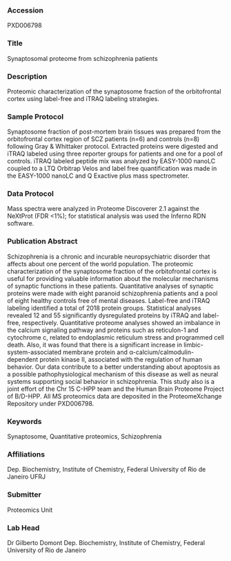 ### Accession
PXD006798

### Title
Synaptosomal proteome from schizophrenia patients

### Description
Proteomic characterization of the synaptosome fraction of the orbitofrontal cortex using label-free and iTRAQ labeling strategies.

### Sample Protocol
Synaptosome fraction of post-mortem brain tissues was prepared from the orbitofrontal cortex region of SCZ patients (n=6) and controls (n=8) following Gray & Whittaker protocol. Extracted proteins were digested and iTRAQ labeled using three reporter groups for patients and one for a pool of controls. iTRAQ labeled peptide mix was analyzed by EASY-1000 nanoLC coupled to a LTQ Orbitrap Velos and label free quantification was made in the EASY-1000 nanoLC and Q Exactive plus mass spectrometer.

### Data Protocol
Mass spectra were analyzed in Proteome Discoverer 2.1 against the NeXtProt (FDR <1%); for statistical analysis was used the Inferno RDN software.

### Publication Abstract
Schizophrenia is a chronic and incurable neuropsychiatric disorder that affects about one percent of the world population. The proteomic characterization of the synaptosome fraction of the orbitofrontal cortex is useful for providing valuable information about the molecular mechanisms of synaptic functions in these patients. Quantitative analyses of synaptic proteins were made with eight paranoid schizophrenia patients and a pool of eight healthy controls free of mental diseases. Label-free and iTRAQ labeling identified a total of 2018 protein groups. Statistical analyses revealed 12 and 55 significantly dysregulated proteins by iTRAQ and label-free, respectively. Quantitative proteome analyses showed an imbalance in the calcium signaling pathway and proteins such as reticulon-1 and cytochrome c, related to endoplasmic reticulum stress and programmed cell death. Also, it was found that there is a significant increase in limbic-system-associated membrane protein and &#x3b1;-calcium/calmodulin-dependent protein kinase II, associated with the regulation of human behavior. Our data contribute to a better understanding about apoptosis as a possible pathophysiological mechanism of this disease as well as neural systems supporting social behavior in schizophrenia. This study also is a joint effort of the Chr 15 C-HPP team and the Human Brain Proteome Project of B/D-HPP. All MS proteomics data are deposited in the ProteomeXchange Repository under PXD006798.

### Keywords
Synaptosome, Quantitative proteomics, Schizophrenia

### Affiliations
Dep. Biochemistry, Institute of Chemistry, Federal University of Rio de Janeiro
UFRJ

### Submitter
Proteomics Unit

### Lab Head
Dr Gilberto Domont
Dep. Biochemistry, Institute of Chemistry, Federal University of Rio de Janeiro


